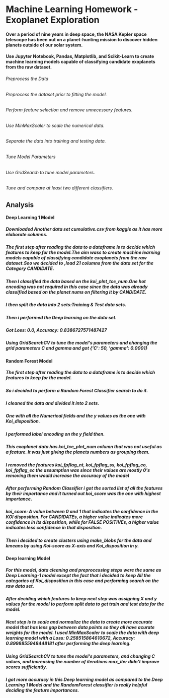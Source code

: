 # Machine Learning Homework - Exoplanet Exploration

#### Over a period of nine years in deep space, the NASA Kepler space telescope has been out on a planet-hunting mission to discover hidden planets outside of our solar system.

#### Use Jupyter Notebook, Pandas, Matplotlib, and Scikit-Learn to create machine learning models capable of classifying candidate exoplanets from the raw dataset.

###### Preprocess the Data
###### Preprocess the dataset prior to fitting the model.
###### Perform feature selection and remove unnecessary features.
###### Use MinMaxScaler to scale the numerical data.
###### Separate the data into training and testing data.
###### Tune Model Parameters
###### Use GridSearch to tune model parameters.
###### Tune and compare at least two different classifiers.



## Analysis
#### Deep Learning 1 Model
##### Downloaded Another data set cumulative.csv from kaggle as it has more elaborate columns.
##### The first step after reading the data to a dataframe is to decide which features to keep for the model.The aim wass to create machine learning models capable of classifying candidate exoplanets from the raw dataset.Soo we decided to ,load 21 columns from the data set for the Category CANDIDATE.
##### Then I classified the data based on the koi_plnt_tce_num.One hot encoding was not required in this case since the data was already classified based on the planet nums on filtering it by CANDIDATE.
##### I then split the data into 2 sets:Training & Test data sets.
##### Then i performed the Deep learning on the data set.
##### Got Loss: 0.0, Accuracy: 0.8386727571487427
##### Using GridSearchCV to tune the model's parameters and changing the grid parameters C and gamma and got {'C': 50, 'gamma': 0.0001}

#### Random Forest Model
##### The first step after reading the data to a dataframe is to decide which features to keep for the model. 
##### So i decided to perform a Random Forest Classifier search to do it.
##### I cleaned the data and divided it into 2 sets.
##### One with all the Numerical fields and the y values as the one with Koi_disposition.
##### I performed label encoding on the y field then.
##### This exoplanet data has koi_tce_plnt_num column that was not useful as a feature. It was just giving the planets numbers as grouping them.
##### I removed the features koi_fpflag_nt, koi_fpflag_ss, koi_fpflag_co, koi_fpflag_ec the assumption was since their values are mostly 0's removing them would increase the accuracy of the model
##### After performing Random Classifier i got the sorted list of all the features by their importance and it turned out koi_score was the one with highest importance.
##### koi_score: A value between 0 and 1 that indicates the confidence in the KOI disposition. For CANDIDATEs, a higher value indicates more confidence in its disposition, while for FALSE POSITIVEs, a higher value indicates less confidence in that disposition.
##### Then i decided to create clusters using make_blobs for the data and kmeans by using Koi-score as X-axis and Koi_disposition in y.


#### Deep learning Model
##### For this model, data cleaning and preprocessing steps were the same as Deep Learning-1 model except the fact that i decided to keep All the categories of Koi_disposition in this case and performing search on the raw data set.
##### After deciding which features to keep next step was assigning X and y values for the model to perform split data to get train and test data for the model.
##### Next step is to scale and normalize the data to create more accurate model that has less gap between data points so they all have acurate weights for the model. I used  MinMaxScaler to scale the data with deep learning model with a Loss: 0.258515864610672, Accuracy: 0.8998855948448181 after performing the deep learning.
##### Using GridSearchCV to tune the model's parameters, and changing C values, and increasing the number of iterations max_iter didn't improve scores sufficiently.
##### I got more accuracy in this Deep learning model as compared to the Deep Learning 1 Model and the RandomForest classifier is really helpful deciding the feature importances.